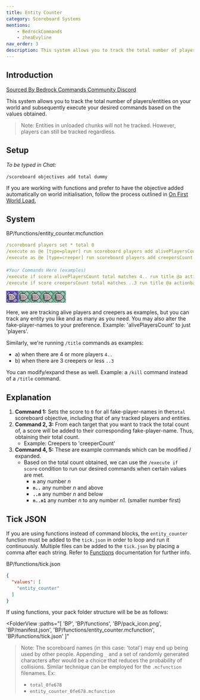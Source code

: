 ```yaml
---
title: Entity Counter
category: Scoreboard Systems
mentions:
    - BedrockCommands
    - zheaEvyline
nav_order: 3
description: This system allows you to track the total number of players/entities on your world and subsequently execute your desired commands based on the values obtained.
---
```


## Introduction

[Sourced By Bedrock Commands Community Discord](https://discord.gg/SYstTYx5G5)

This system allows you to track the total number of players/entities on your world and subsequently execute your desired commands based on the values obtained.

> Note: Entities in unloaded chunks will not he tracked. However, players can still be tracked regardless.

## Setup

*To be typed in Chat:*

`/scoreboard objectives add total dummy`

If you are working with functions and prefer to have the objective added automatically on world initialisation, follow the process outlined in [On First World Load.](/commands/on-first-world-load)

## System

<CodeHeader>BP/functions/entity_counter.mcfunction</CodeHeader>

```yaml
/scoreboard players set * total 0
/execute as @e [type=player] run scoreboard players add alivePlayersCount total 1
/execute as @e [type=creeper] run scoreboard players add creepersCount total 1

#Your Commands Here (examples)
/execute if score alivePlayersCount total matches 4.. run title @a actionbar There are more than 4 players on the world.
/execute if score creepersCount total matches ..3 run title @a actionbar There are less than 3 creepers on the world.
```
![Chain Of 5 Command Blocks](/assets/images/commands/commandBlockChain/5.png)


Here, we are tracking alive players and creepers as examples, but you can track any entity you like and as many as you need. You may also alter the fake-player-names to your preference. Example: 'alivePlayersCount' to just 'players'.

Similarly, we're running `/title` commands as examples:
- a) when there are 4 or more players `4..`
- b) when there are 3 creepers or less `..3`

You can modify/expand these as well. Example: a `/kill` command instead of a `/title` command.

## Explanation

1. **Command 1:** Sets the score to `0` for all fake-player-names in the`total` scoreboard objective, including that of any tracked players and entities.
2. **Command 2, 3:** From each target that you want to track the total count of, a score will be added to their corresponding fake-player-name. Thus, obtaining their total count.
    - Example: Creepers to 'creeperCount'
3. **Command 4, 5:** These are example commands which can be modified / expanded.
    - Based on the total count obtained, we can use the `/execute if score` condition to run our desired commands when certain values are met.
        - **` n `** any number *n*
        - **` n.. `** any number *n* and above
        - **` ..n `** any number *n* and below
        - **` n..n1 `** any number *n* to any number *n1*. (smaller number first)

## Tick JSON

If you are using functions instead of command blocks, the ` entity_counter ` function must be added to the ` tick.json ` in order to loop and run it continuously. Multiple files can be added to the ` tick.json ` by placing a comma after each string. Refer to [Functions](/commands/mcfunctions#tick-json) documentation for further info.

<CodeHeader>BP/functions/tick.json</CodeHeader>
```json
{
  "values": [
    "entity_counter"
  ]
}
```

If using functions, your pack folder structure will be be as follows:

<FolderView
	:paths="[
    'BP',
    'BP/functions',
    'BP/pack_icon.png',
    'BP/manifest.json',
    'BP/functions/entity_counter.mcfunction',
    'BP/functions/tick.json'
]"
></FolderView>

> Note: The scoreboard names (in this case: 'total') may end up being used by other people. Appending ` _ ` and a set of randomly generated characters after would be a choice that reduces the probability of collisions. Similar technique can be employed for the ` .mcfunction ` filenames. Ex:
> - ` total_0fe678 `
> - ` entity_counter_0fe678.mcfunction `
